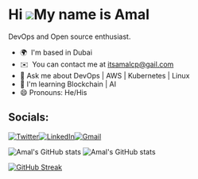 Hi ![](https://user-images.githubusercontent.com/18350557/176309783-0785949b-9127-417c-8b55-ab5a4333674e.gif)My name is Amal
============================================================================================================================

DevOps and Open source enthusiast.

*   🌍  I'm based in Dubai
*   ✉️  You can contact me at [itsamalcp@gail.com](mailto:itsamalcp@gail.com)
*   💬 Ask me about DevOps | AWS | Kubernetes | Linux
*   🧠  I'm learning Blockchain | AI 
*   😄 Pronouns: He/His



## Socials:

[![Twitter](https://img.shields.io/badge/Twitter-%231DA1F2.svg?style=for-the-badge&logo=Twitter&logoColor=white)](https://twitter.com/itsamalcp)[![LinkedIn](https://img.shields.io/badge/linkedin-%230077B5.svg?style=for-the-badge&logo=linkedin&logoColor=white)](https://www.linkedin.com/in/amalcp/)[![Gmail](https://img.shields.io/badge/Gmail-D14836?style=for-the-badge&logo=gmail&logoColor=white)](mailto:itsamalcp@gmail.com)

  
  ![Amal's GitHub stats](https://github-readme-stats.vercel.app/api?username=amalcp&show_icons=true&theme=tokyonight)
  ![Amal's GitHub stats](https://github-readme-stats.vercel.app/api/top-langs?username=amalcp&show_icons=true&locale=en&layout=compact&theme=onedark)
  
[![GitHub Streak](https://streak-stats.demolab.com?user=amalcp&theme=vue-dark&hide_border=true&border_radius=5.2)](https://git.io/streak-stats)

